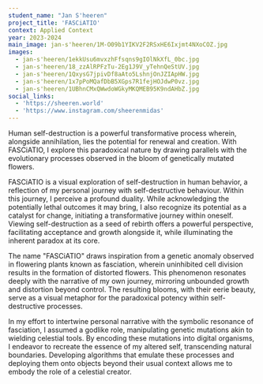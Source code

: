 ```yaml
---
student_name: "Jan S'heeren"
project_title: 'FASCiATIO'
context: Applied Context
year: 2023-2024
main_image: jan-s'heeren/1M-O09b1YIKV2F2RSxHE6Ixjmt4NXoCOZ.jpg
images:
  - jan-s'heeren/1ekkUsu6mvxzhFfsqns9gIOlNkXfL_0bc.jpg
  - jan-s'heeren/18_zzAlRPFzTu-2Eg1J9V_yTehnQeStUV.jpg
  - jan-s'heeren/1QxysG7jpivDf8aAto5LshnjOnJZIApHW.jpg
  - jan-s'heeren/1x7pPoMQafDbB5XGps7R1fejHOJdwP0vz.jpg
  - jan-s'heeren/1UBhnCMxQWwdoWGkyMKQMEB95K9ndAHbZ.jpg
social_links:
  - 'https://sheeren.world'
  - 'https://www.instagram.com/sheerenmidas'
---
```


Human self-destruction is a powerful transformative process wherein, alongside annihilation, lies the potential for renewal and creation. With FASCiATIO, I explore this paradoxical nature by drawing parallels with the evolutionary processes observed in the bloom of genetically mutated flowers.

FASCiATIO is a visual exploration of self-destruction in human behavior, a reflection of my personal journey with self-destructive behaviour. Within this journey, I perceive a profound duality. While acknowledging the potentially lethal outcomes it may bring, I also recognize its potential as a catalyst for change, initiating a transformative journey within oneself. Viewing self-destruction as a seed of rebirth offers a powerful perspective, facilitating acceptance and growth alongside it, while illuminating the inherent paradox at its core.

The name "FASCiATIO" draws inspiration from a genetic anomaly observed in flowering plants known as fasciation, wherein uninhibited cell division results in the formation of distorted flowers. This phenomenon resonates deeply with the narrative of my own journey, mirroring unbounded growth and distortion beyond control. The resulting blooms, with their eerie beauty, serve as a visual metaphor for the paradoxical potency within self-destructive processes.

In my effort to intertwine personal narrative with the symbolic resonance of fasciation, I assumed a godlike role, manipulating genetic mutations akin to wielding celestial tools. By encoding these mutations into digital organisms, I endeavor to recreate the essence of my altered self, transcending natural boundaries. Developing algorithms that emulate these processes and deploying them onto objects beyond their usual context allows me to embody the role of a celestial creator.
